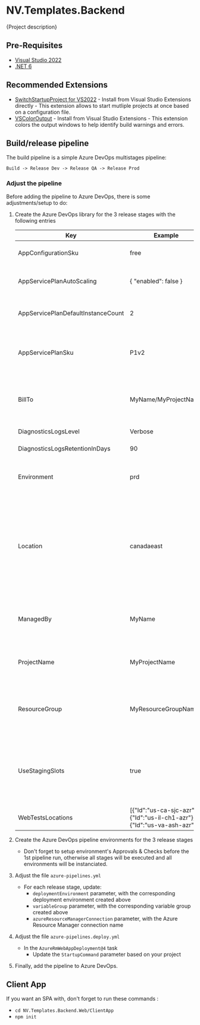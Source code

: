 # NV.Templates.Backend

{Project description}

## Pre-Requisites

- [Visual Studio 2022](https://visualstudio.microsoft.com/)
- [.NET 6](https://dotnet.microsoft.com/en-us/download/dotnet/6.0)

## Recommended Extensions

- [SwitchStartupProject for VS2022](https://heptapod.host/thirteen/switchstartupproject/) - Install from Visual Studio Extensions directly - This extension allows to start mutliple projects at once based on a configuration file.
- [VSColorOutput](https://mike-ward.net/vscoloroutput/) - Install from Visual Studio Extensions - This extension colors the output windows to help identify build warnings and errors.

## Build/release pipeline

The build pipeline is a simple Azure DevOps multistages pipeline:

`Build -> Release Dev -> Release QA -> Release Prod`

### Adjust the pipeline

Before adding the pipeline to Azure DevOps, there is some adjustments/setup to do:

1. Create the Azure DevOps library for the 3 release stages with the following entries

    | Key | Example | Description  |
    |-|-|-|
    | AppConfigurationSku | free | The [AppConfiguration SKU](https://azure.microsoft.com/en-us/pricing/details/app-configuration/) |
    | AppServicePlanAutoScaling | { "enabled": false } | The AppService autoscaling configuration, in JSON |
    | AppServicePlanDefaultInstanceCount | 2 | The default number of instance to create in the AppService Plan |
    | AppServicePlanSku | P1v2 | The [AppService plan SKU](https://azure.microsoft.com/en-us/pricing/details/app-service/linux/). The project is setup to deploy on Linux AppService by default.|
    | BillTo | MyName/MyProjectName | A string set in the `BillTo` resource tag. Usually used to understand what is billed for what project. |
    | DiagnosticsLogsLevel | Verbose | The AppService diagnostic log level |
    | DiagnosticsLogsRetentionInDays | 90 | The number of days logs are retained |
    | Environment | prd | A 3-letters string describing the environment. Used to generate resource names. |
    | Location | canadaeast | The default location for resources. Please note that some resources (Application Insights, AppConfiguration,..) have an hardcoded location to canadacentral, as those resources are not available in all Azure regions |
    | ManagedBy | MyName | A string set in the `ManagedBy` resource tag. Usually used to indicate a primary contact for the resources. |
    | ProjectName | MyProjectName | A 8-letters string describing the project. Used to generate resource names. |
    | ResourceGroup | MyResourceGroupName | The name of the resource group to use. The resource group will be created in the given Azure Subscription if not exist |
    | UseStagingSlots | true | A boolean to indicate whether the deployment process will use deloyment slot or not. Note that not all App Service Plan support deployment slots |
    | WebTestsLocations | [{"Id":"us-ca-sjc-azr"},{"Id":"us-il-ch1-azr"},{"Id":"us-va-ash-azr"}] | The list of WebTests locations to use, in JSON |

1. Create the Azure DevOps pipeline environments for the 3 release stages
   - Don't forget to setup environment's Approvals & Checks before the 1st pipeline run, otherwise all stages will be executed and all environments will be instanciated. 

1. Adjust the file `azure-pipelines.yml`
   - For each release stage, update:
     - `deploymentEnvironment` parameter, with the corresponding deployment environment created above
     - `variableGroup` parameter, with the corresponding variable group created above
     - `azureResourceManagerConnection` parameter, with the Azure Resource Manager connection name
          
1. Adjust the file `azure-pipelines.deploy.yml`
   - In the `AzureRmWebAppDeployment@4` task
     - Update the `StartupCommand` parameter based on your project
    
1. Finally, add the pipeline to Azure DevOps.

## Client App

If you want an SPA with, don't forget to run these commands :
- `cd NV.Templates.Backend.Web/ClientApp`
- `npm init`
